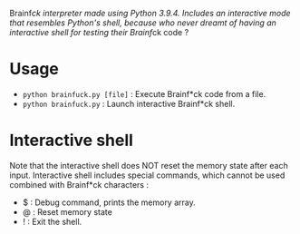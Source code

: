 Brainf*ck interpreter made using Python 3.9.4. Includes an interactive mode that resembles Python's shell, because who never dreamt of having an interactive shell for testing their Brainf*ck code ?

# Usage
- `python brainfuck.py [file]` : Execute Brainf*ck code from a file.
- `python brainfuck.py`        : Launch interactive Brainf*ck shell.

# Interactive shell
Note that the interactive shell does NOT reset the memory state after each input.
Interactive shell includes special commands, which cannot be used combined with Brainf*ck characters :
- $ : Debug command, prints the memory array.
- @ : Reset memory state
- ! : Exit the shell.

